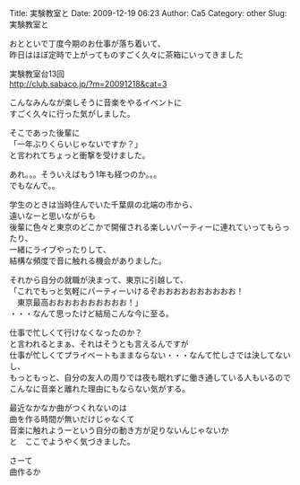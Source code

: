Title: 実験教室と
Date: 2009-12-19 06:23
Author: Ca5
Category: other
Slug: 実験教室と

おとといで丁度今期のお仕事が落ち着いて、  
昨日はほぼ定時で上がってものすごく久々に茶箱にいってきました

実験教室台13回  
http://club.sabaco.jp/?m=20091218&cat=3

こんなみんなが楽しそうに音楽をやるイベントに  
すごく久々に行った気がしました。

そこであった後輩に  
「一年ぶりくらいじゃないですか？」  
と言われてちょっと衝撃を受けました。

あれ。。。そういえばもう1年も経つのか。。。  
でもなんで。。

学生のときは当時住んでいた千葉県の北端の市から、  
遠いなーと思いながらも  
後輩に色々と東京のどこかで開催される楽しいパーティーに連れていってもらったり、  
一緒にライブやったりして、  
結構な頻度で音に触れる機会がありました。

それから自分の就職が決まって、東京に引越して、  
「これでもっと気軽にパーティーいけるぞおおおおおおおおおお！  
　東京最高おおおおおおおおおお！」  
・・・なんて思ったけど結局こんな今に至る。

仕事で忙しくて行けなくなったのか？  
と言われるとまぁ、それはそうとも言えるんですが  
仕事が忙しくてプライベートもままならない・・・なんて忙しさでは決してないし、  
もっともっと、自分の友人の周りでは夜も眠れずに働き通している人もいるので  
こんなに音楽と離れた理由にもならない気がする。

最近なかなか曲がつくれないのは  
曲を作る時間が無いだけじゃなくて  
音楽に触れようーという自分の動き方が足りないんじゃないか  
と　ここでようやく気づきました。

さーて  
曲作るか
